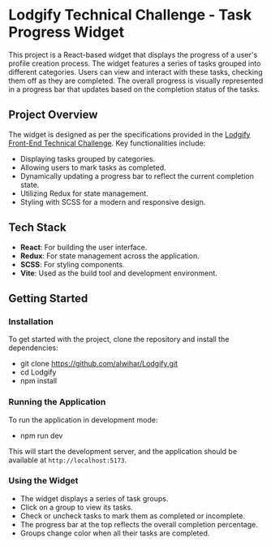 # Lodgify Technical Challenge - Task Progress Widget

This project is a React-based widget that displays the progress of a user's profile creation process. The widget features a series of tasks grouped into different categories. Users can view and interact with these tasks, checking them off as they are completed. The overall progress is visually represented in a progress bar that updates based on the completion status of the tasks.

## Project Overview

The widget is designed as per the specifications provided in the [Lodgify Front-End Technical Challenge](https://lodgify.notion.site/Lodgify-FE-Technical-Challenge-65599fbea9d9436794e12f62d6542c3b). Key functionalities include:

- Displaying tasks grouped by categories.
- Allowing users to mark tasks as completed.
- Dynamically updating a progress bar to reflect the current completion state.
- Utilizing Redux for state management.
- Styling with SCSS for a modern and responsive design.

## Tech Stack

- **React**: For building the user interface.
- **Redux**: For state management across the application.
- **SCSS**: For styling components.
- **Vite**: Used as the build tool and development environment.

## Getting Started

### Installation

To get started with the project, clone the repository and install the dependencies:

- git clone https://github.com/alwihar/Lodgify.git
- cd Lodgify
- npm install

### Running the Application

To run the application in development mode:
- npm run dev


This will start the development server, and the application should be available at `http://localhost:5173`.

### Using the Widget

- The widget displays a series of task groups.
- Click on a group to view its tasks.
- Check or uncheck tasks to mark them as completed or incomplete.
- The progress bar at the top reflects the overall completion percentage.
- Groups change color when all their tasks are completed.
